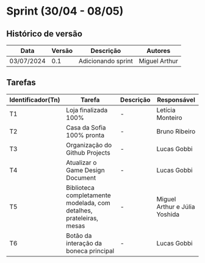 # Sprint (30/04 - 08/05)

## Histórico de versão

|Data|Versão|Descrição|Autores|
|--|--|--|--|
|03/07/2024|0.1|Adicionando sprint|Miguel Arthur|

## Tarefas

|Identificador(Tn)|Tarefa|Descrição|Responsável|
|--|--|--|--|
|T1|Loja finalizada 100%|-|Letícia Monteiro|
|T2|Casa da Sofia 100% pronta|-|Bruno Ribeiro|
|T3|Organização do Github Projects|-|Lucas Gobbi|
|T4|Atualizar o Game Design Document|-|Lucas Gobbi|
|T5|Biblioteca completamente modelada, com detalhes, prateleiras, mesas|-|Miguel Arthur e Júlia Yoshida|
|T6|Botão da interação da boneca principal |-|Lucas Gobbi|
